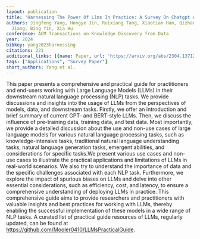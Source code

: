 ```yaml
---
layout: publication
title: 'Harnessing The Power Of Llms In Practice: A Survey On Chatgpt And Beyond'
authors: Jingfeng Yang, Hongye Jin, Ruixiang Tang, Xiaotian Han, Qizhang Feng, Haoming
  Jiang, Bing Yin, Xia Hu
conference: ACM Transactions on Knowledge Discovery from Data
year: 2024
bibkey: yang2023harnessing
citations: 221
additional_links: [{name: Paper, url: 'https://arxiv.org/abs/2304.13712'}]
tags: ["Applications", "Survey Paper"]
short_authors: Yang et al.
---
```

This paper presents a comprehensive and practical guide for practitioners and
end-users working with Large Language Models (LLMs) in their downstream natural
language processing (NLP) tasks. We provide discussions and insights into the
usage of LLMs from the perspectives of models, data, and downstream tasks.
Firstly, we offer an introduction and brief summary of current GPT- and
BERT-style LLMs. Then, we discuss the influence of pre-training data, training
data, and test data. Most importantly, we provide a detailed discussion about
the use and non-use cases of large language models for various natural language
processing tasks, such as knowledge-intensive tasks, traditional natural
language understanding tasks, natural language generation tasks, emergent
abilities, and considerations for specific tasks.We present various use cases
and non-use cases to illustrate the practical applications and limitations of
LLMs in real-world scenarios. We also try to understand the importance of data
and the specific challenges associated with each NLP task. Furthermore, we
explore the impact of spurious biases on LLMs and delve into other essential
considerations, such as efficiency, cost, and latency, to ensure a
comprehensive understanding of deploying LLMs in practice. This comprehensive
guide aims to provide researchers and practitioners with valuable insights and
best practices for working with LLMs, thereby enabling the successful
implementation of these models in a wide range of NLP tasks. A curated list of
practical guide resources of LLMs, regularly updated, can be found at
https://github.com/Mooler0410/LLMsPracticalGuide.